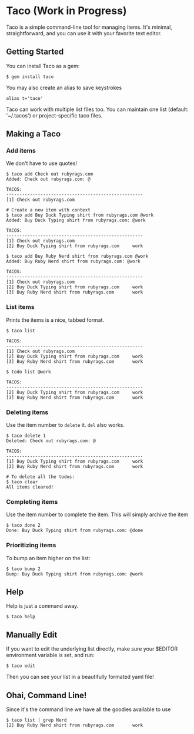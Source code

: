 Taco (Work in Progress)
==========

Taco is a simple command-line tool for managing items. It's minimal,
straightforward, and you can use it with your favorite text editor.

Getting Started
----------
You can install Taco as a gem:

    $ gem install taco

You may also create an alias to save keystrokes

    alias t='taco'

Taco can work with multiple list files too.  You can maintain one list
(default: '~/.tacos') or project-specific taco files.


Making a Taco
----------

### Add items

We don't have to use quotes!

    $ taco add Check out rubyrags.com
    Added: Check out rubyrags.com: @

    TACOS:
    ----------------------------------------------------
    [1] Check out rubyrags.com                      

    # Create a new item with context
    $ taco add Buy Duck Typing shirt from rubyrags.com @work
    Added: Buy Duck Typing shirt from rubyrags.com: @work

    TACOS:
    ----------------------------------------------------
    [1] Check out rubyrags.com                      
    [2] Buy Duck Typing shirt from rubyrags.com     work

    $ taco add Buy Ruby Nerd shirt from rubyrags.com @work
    Added: Buy Ruby Nerd shirt from rubyrags.com: @work

    TACOS:
    ----------------------------------------------------
    [1] Check out rubyrags.com                      
    [2] Buy Duck Typing shirt from rubyrags.com     work
    [3] Buy Ruby Nerd shirt from rubyrags.com       work

### List items

Prints the items is a nice, tabbed format.

    $ taco list

    TACOS:
    ----------------------------------------------------
    [1] Check out rubyrags.com                      
    [2] Buy Duck Typing shirt from rubyrags.com     work
    [3] Buy Ruby Nerd shirt from rubyrags.com       work

    $ todo list @work

    TACOS:
    ----------------------------------------------------
    [2] Buy Duck Typing shirt from rubyrags.com     work
    [3] Buy Ruby Nerd shirt from rubyrags.com       work

### Deleting items

Use the item number to `delete` it. `del` also works.

    $ taco delete 1
    Deleted: Check out rubyrags.com: @

    TACOS:
    ----------------------------------------------------              
    [1] Buy Duck Typing shirt from rubyrags.com     work
    [2] Buy Ruby Nerd shirt from rubyrags.com       work      

    # To delete all the todos:
    $ taco clear
    All items cleared!

### Completing items

Use the item number to complete the item.  This will simply archive the item

    $ taco done 2
    Done: Buy Duck Typing shirt from rubyrags.com: @done

### Prioritizing items

To bump an item higher on the list:

    $ taco bump 2
    Bump: Buy Duck Typing shirt from rubyrags.com: @work

Help
----------
Help is just a command away.

    $ taco help

Manually Edit
----------
If you want to edit the underlying list directly, make sure your $EDITOR
environment variable is set, and run:

    $ taco edit

Then you can see your list in a beautifully formated yaml file!

Ohai, Command Line!
----------
Since it's the command line we have all the goodies available to use

    $ taco list | grep Nerd
    [2] Buy Ruby Nerd shirt from rubyrags.com       work




